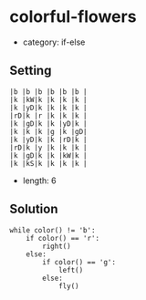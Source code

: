 # colorful-flowers
- category: if-else

## Setting

```
|b |b |b |b |b |b |
|k |kW|k |k |k |k |
|k |yD|k |k |k |k |
|rD|k |r |k |k |k |
|k |gD|k |k |yD|k |
|k |k |k |g |k |gD|
|k |yD|k |k |rD|k |
|rD|k |y |k |k |k |
|k |gD|k |k |kW|k |
|k |kS|k |k |k |k |
```

- length: 6

## Solution

```
while color() != 'b':
    if color() == 'r':
        right()
    else:
        if color() == 'g':
            left()
        else:
            fly()
```
